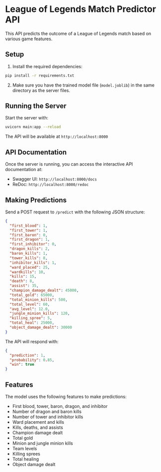 # League of Legends Match Predictor API

This API predicts the outcome of a League of Legends match based on various game features.

## Setup

1. Install the required dependencies:

```bash
pip install -r requirements.txt
```

2. Make sure you have the trained model file (`model.joblib`) in the same directory as the server files.

## Running the Server

Start the server with:

```bash
uvicorn main:app --reload
```

The API will be available at `http://localhost:8000`

## API Documentation

Once the server is running, you can access the interactive API documentation at:

- Swagger UI: `http://localhost:8000/docs`
- ReDoc: `http://localhost:8000/redoc`

## Making Predictions

Send a POST request to `/predict` with the following JSON structure:

```json
{
  "first_blood": 1,
  "first_tower": 1,
  "first_baron": 0,
  "first_dragon": 1,
  "first_inhibitor": 0,
  "dragon_kills": 2,
  "baron_kills": 1,
  "tower_kills": 8,
  "inhibitor_kills": 1,
  "ward_placed": 25,
  "wardkills": 10,
  "kills": 15,
  "death": 8,
  "assist": 35,
  "champion_damage_dealt": 45000,
  "total_gold": 65000,
  "total_minion_kills": 500,
  "total_level": 60,
  "avg_level": 12.0,
  "jungle_minion_kills": 120,
  "killing_spree": 5,
  "total_heal": 25000,
  "object_damage_dealt": 30000
}
```

The API will respond with:

```json
{
  "prediction": 1,
  "probability": 0.85,
  "win": true
}
```

## Features

The model uses the following features to make predictions:

- First blood, tower, baron, dragon, and inhibitor
- Number of dragon and baron kills
- Number of tower and inhibitor kills
- Ward placement and kills
- Kills, deaths, and assists
- Champion damage dealt
- Total gold
- Minion and jungle minion kills
- Team levels
- Killing sprees
- Total healing
- Object damage dealt
